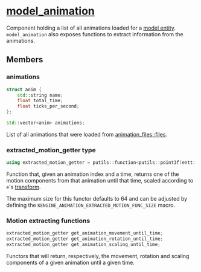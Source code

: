 # [model_animation](model_animation.hpp)

Component holding a list of all animations loaded for a [model entity](../../../instance/). `model_animation` also exposes functions to extract information from the animations.

## Members

### animations

```cpp
struct anim {
    std::string name;
    float total_time;
    float ticks_per_second;
};

std::vector<anim> animations;
```

List of all animations that were loaded from [animation_files::files](animation_files.md).

### extracted_motion_getter type

```cpp
using extracted_motion_getter = putils::function<putils::point3f(entt::entity e, size_t anim, float time), KENGINE_ANIMATION_EXTRACTED_MOTION_FUNC_SIZE>;
```

Function that, given an animation index and a time, returns one of the motion components from that animation until that time, scaled according to `e`'s [transform](../../core/data/transform.md).

The maximum size for this functor defaults to 64 and can be adjusted by defining the `KENGINE_ANIMATION_EXTRACTED_MOTION_FUNC_SIZE` macro.

### Motion extracting functions

```cpp
extracted_motion_getter get_animation_movement_until_time;
extracted_motion_getter get_animation_rotation_until_time;
extracted_motion_getter get_animation_scaling_until_time;
```

Functors that will return, respectively, the movement, rotation and scaling components of a given animation until a given time.